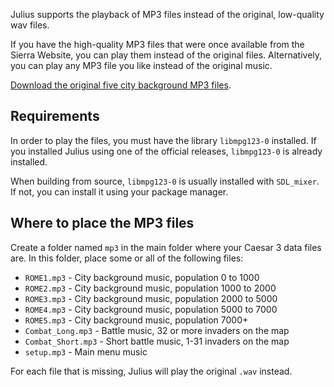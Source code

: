 Julius supports the playback of MP3 files instead of the original, low-quality wav files.

If you have the high-quality MP3 files that were once available from the Sierra Website, you can play them instead of the original files. Alternatively, you can play any MP3 file you like instead of the original music.

[Download the original five city background MP3 files](https://github.com/bvschaik/julius-support/releases/tag/music).

## Requirements

In order to play the files, you must have the library `libmpg123-0` installed. If you installed Julius using one of the official releases, `libmpg123-0` is already installed.

When building from source, `libmpg123-0` is usually installed with `SDL_mixer`. If not, you can install it using your package manager.

## Where to place the MP3 files

Create a folder named `mp3` in the main folder where your Caesar 3 data files are. In this folder, place some or all of the following files:

* `ROME1.mp3` - City background music, population 0 to 1000
* `ROME2.mp3` - City background music, population 1000 to 2000
* `ROME3.mp3` - City background music, population 2000 to 5000
* `ROME4.mp3` - City background music, population 5000 to 7000
* `ROME5.mp3` - City background music, population 7000+
* `Combat_Long.mp3` - Battle music, 32 or more invaders on the map
* `Combat_Short.mp3` - Short battle music, 1-31 invaders on the map
* `setup.mp3` - Main menu music

For each file that is missing, Julius will play the original `.wav` instead.
